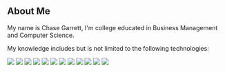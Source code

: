 ## About Me
My name is Chase Garrett, I'm college educated in Business Management and Computer Science.

My knowledge includes but is not limited to the following technologies:

<img src="https://img.shields.io/badge/JavaScript-323330?style=for-the-badge&logo=javascript&logoColor=F7DF1E"/>
<img src=https://img.shields.io/badge/HTML5-E34F26?style=for-the-badge&logo=html5&logoColor=white>
<img src=https://img.shields.io/badge/CSS3-1572B6?style=for-the-badge&logo=css3&logoColor=white>
<img src=https://img.shields.io/badge/Python-3776AB?style=for-the-badge&logo=python&logoColor=white>
<img src=https://img.shields.io/badge/C-00599C?style=for-the-badge&logo=c&logoColor=white>
<img src=https://img.shields.io/badge/C%2B%2B-00599C?style=for-the-badge&logo=c%2B%2B&logoColor=white>
<img src=https://img.shields.io/badge/Java-ED8B00?style=for-the-badge&logo=java&logoColor=white>
<img src=https://img.shields.io/badge/Windows-0078D6?style=for-the-badge&logo=windows&logoColor=white>
<img src=https://img.shields.io/badge/Linux-FCC624?style=for-the-badge&logo=linux&logoColor=black>
<img src=https://img.shields.io/badge/Apple-000000.svg?style=for-the-badge&logo=Apple&logoColor=white>
<img src=https://img.shields.io/badge/Node.js-339933.svg?style=for-the-badge&logo=nodedotjs&logoColor=white>
<img src=https://img.shields.io/badge/npm-CB3837.svg?style=for-the-badge&logo=npm&logoColor=white>